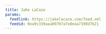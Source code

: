 ```yaml
---
title: Jake LaCaze
params:
  feedlink: https://jakelacaze.com/feed.xml
  feedid: 0ea9c339aaa89707a7e8eaa7198d7b21
---
```

